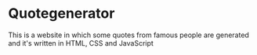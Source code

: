 # Quotegenerator
This is a website in which some quotes from famous people are generated and it's written in HTML, CSS and JavaScript
